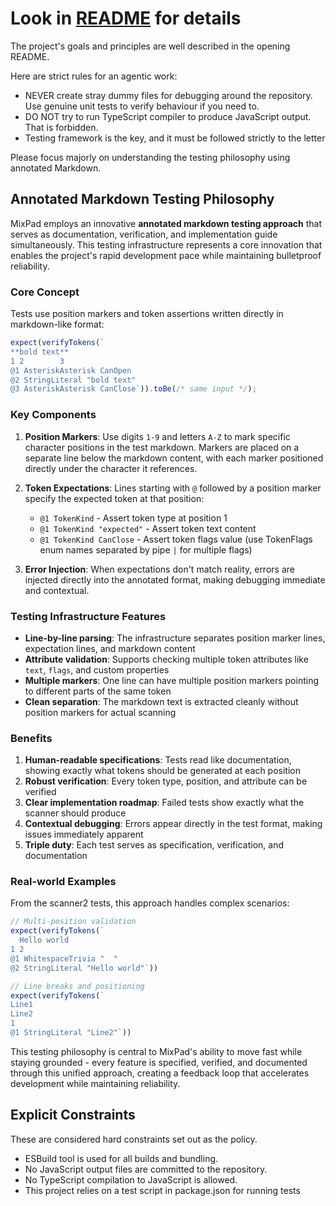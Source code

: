 # Look in [README](README.md) for details

The project's goals and principles are well described in the opening README.

Here are strict rules for an agentic work:
* NEVER create stray dummy files for debugging around the repository. Use genuine unit tests to verify behaviour if you need to.
* DO NOT try to run TypeScript compiler to produce JavaScript output. That is forbidden.
* Testing framework is the key, and it must be followed strictly to the letter

Please focus majorly on understanding the testing philosophy using annotated Markdown.

## Annotated Markdown Testing Philosophy

MixPad employs an innovative **annotated markdown testing approach** that serves as documentation, verification, and implementation guide simultaneously. This testing infrastructure represents a core innovation that enables the project's rapid development pace while maintaining bulletproof reliability.

### Core Concept

Tests use position markers and token assertions written directly in markdown-like format:

```typescript
expect(verifyTokens(`
**bold text**
1 2        3
@1 AsteriskAsterisk CanOpen
@2 StringLiteral "bold text"
@3 AsteriskAsterisk CanClose`)).toBe(/* same input */);
```

### Key Components

1. **Position Markers**: Use digits `1-9` and letters `A-Z` to mark specific character positions in the test markdown. Markers are placed on a separate line below the markdown content, with each marker positioned directly under the character it references.

2. **Token Expectations**: Lines starting with `@` followed by a position marker specify the expected token at that position:
   - `@1 TokenKind` - Assert token type at position 1
   - `@1 TokenKind "expected"` - Assert token text content
   - `@1 TokenKind CanClose` - Assert token flags value (use TokenFlags enum names separated by pipe `|` for multiple flags)

3. **Error Injection**: When expectations don't match reality, errors are injected directly into the annotated format, making debugging immediate and contextual.

### Testing Infrastructure Features

- **Line-by-line parsing**: The infrastructure separates position marker lines, expectation lines, and markdown content
- **Attribute validation**: Supports checking multiple token attributes like `text`, `flags`, and custom properties
- **Multiple markers**: One line can have multiple position markers pointing to different parts of the same token
- **Clean separation**: The markdown text is extracted cleanly without position markers for actual scanning

### Benefits

1. **Human-readable specifications**: Tests read like documentation, showing exactly what tokens should be generated at each position
2. **Robust verification**: Every token type, position, and attribute can be verified
3. **Clear implementation roadmap**: Failed tests show exactly what the scanner should produce
4. **Contextual debugging**: Errors appear directly in the test format, making issues immediately apparent
5. **Triple duty**: Each test serves as specification, verification, and documentation

### Real-world Examples

From the scanner2 tests, this approach handles complex scenarios:

```typescript
// Multi-position validation
expect(verifyTokens(`
  Hello world
1 2
@1 WhitespaceTrivia "  "
@2 StringLiteral "Hello world"`))

// Line breaks and positioning
expect(verifyTokens(`
Line1
Line2
1
@1 StringLiteral "Line2"`))
```

This testing philosophy is central to MixPad's ability to move fast while staying grounded - every feature is specified, verified, and documented through this unified approach, creating a feedback loop that accelerates development while maintaining reliability.

## Explicit Constraints

These are considered hard constraints set out as the policy.

* ESBuild tool is used for all builds and bundling.
* No JavaScript output files are committed to the repository.
* No TypeScript compilation to JavaScript is allowed.
* This project relies on a test script in package.json for running tests

